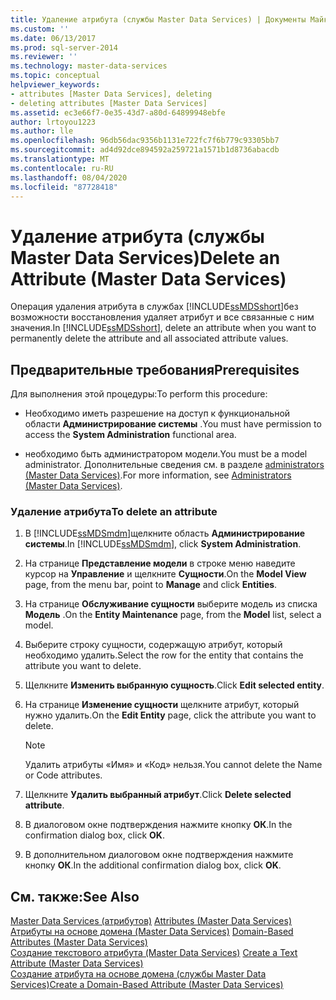 ```yaml
---
title: Удаление атрибута (службы Master Data Services) | Документы Майкрософт
ms.custom: ''
ms.date: 06/13/2017
ms.prod: sql-server-2014
ms.reviewer: ''
ms.technology: master-data-services
ms.topic: conceptual
helpviewer_keywords:
- attributes [Master Data Services], deleting
- deleting attributes [Master Data Services]
ms.assetid: ec3e66f7-0e35-43d7-a80d-64899948ebfe
author: lrtoyou1223
ms.author: lle
ms.openlocfilehash: 96db56dac9356b1131e722fc7f6b779c93305bb7
ms.sourcegitcommit: ad4d92dce894592a259721a1571b1d8736abacdb
ms.translationtype: MT
ms.contentlocale: ru-RU
ms.lasthandoff: 08/04/2020
ms.locfileid: "87728418"
---
```

# <a name="delete-an-attribute-master-data-services"></a><span data-ttu-id="16a82-102">Удаление атрибута (службы Master Data Services)</span><span class="sxs-lookup"><span data-stu-id="16a82-102">Delete an Attribute (Master Data Services)</span></span>
  <span data-ttu-id="16a82-103">Операция удаления атрибута в службах [!INCLUDE[ssMDSshort](../includes/ssmdsshort-md.md)]без возможности восстановления удаляет атрибут и все связанные с ним значения.</span><span class="sxs-lookup"><span data-stu-id="16a82-103">In [!INCLUDE[ssMDSshort](../includes/ssmdsshort-md.md)], delete an attribute when you want to permanently delete the attribute and all associated attribute values.</span></span>  
  
## <a name="prerequisites"></a><span data-ttu-id="16a82-104">Предварительные требования</span><span class="sxs-lookup"><span data-stu-id="16a82-104">Prerequisites</span></span>  
 <span data-ttu-id="16a82-105">Для выполнения этой процедуры:</span><span class="sxs-lookup"><span data-stu-id="16a82-105">To perform this procedure:</span></span>  
  
-   <span data-ttu-id="16a82-106">Необходимо иметь разрешение на доступ к функциональной области **Администрирование системы** .</span><span class="sxs-lookup"><span data-stu-id="16a82-106">You must have permission to access the **System Administration** functional area.</span></span>  
  
-   <span data-ttu-id="16a82-107">необходимо быть администратором модели.</span><span class="sxs-lookup"><span data-stu-id="16a82-107">You must be a model administrator.</span></span> <span data-ttu-id="16a82-108">Дополнительные сведения см. в разделе [administrators &#40;Master Data Services&#41;](administrators-master-data-services.md).</span><span class="sxs-lookup"><span data-stu-id="16a82-108">For more information, see [Administrators &#40;Master Data Services&#41;](administrators-master-data-services.md).</span></span>  
  
### <a name="to-delete-an-attribute"></a><span data-ttu-id="16a82-109">Удаление атрибута</span><span class="sxs-lookup"><span data-stu-id="16a82-109">To delete an attribute</span></span>  
  
1.  <span data-ttu-id="16a82-110">В [!INCLUDE[ssMDSmdm](../includes/ssmdsmdm-md.md)]щелкните область **Администрирование системы**.</span><span class="sxs-lookup"><span data-stu-id="16a82-110">In [!INCLUDE[ssMDSmdm](../includes/ssmdsmdm-md.md)], click **System Administration**.</span></span>  
  
2.  <span data-ttu-id="16a82-111">На странице **Представление модели** в строке меню наведите курсор на **Управление** и щелкните **Сущности**.</span><span class="sxs-lookup"><span data-stu-id="16a82-111">On the **Model View** page, from the menu bar, point to **Manage** and click **Entities**.</span></span>  
  
3.  <span data-ttu-id="16a82-112">На странице **Обслуживание сущности** выберите модель из списка **Модель** .</span><span class="sxs-lookup"><span data-stu-id="16a82-112">On the **Entity Maintenance** page, from the **Model** list, select a model.</span></span>  
  
4.  <span data-ttu-id="16a82-113">Выберите строку сущности, содержащую атрибут, который необходимо удалить.</span><span class="sxs-lookup"><span data-stu-id="16a82-113">Select the row for the entity that contains the attribute you want to delete.</span></span>  
  
5.  <span data-ttu-id="16a82-114">Щелкните **Изменить выбранную сущность**.</span><span class="sxs-lookup"><span data-stu-id="16a82-114">Click **Edit selected entity**.</span></span>  
  
6.  <span data-ttu-id="16a82-115">На странице **Изменение сущности** щелкните атрибут, который нужно удалить.</span><span class="sxs-lookup"><span data-stu-id="16a82-115">On the **Edit Entity** page, click the attribute you want to delete.</span></span>  
  
    > [!NOTE]  
    >  <span data-ttu-id="16a82-116">Удалить атрибуты «Имя» и «Код» нельзя.</span><span class="sxs-lookup"><span data-stu-id="16a82-116">You cannot delete the Name or Code attributes.</span></span>  
  
7.  <span data-ttu-id="16a82-117">Щелкните **Удалить выбранный атрибут**.</span><span class="sxs-lookup"><span data-stu-id="16a82-117">Click **Delete selected attribute**.</span></span>  
  
8.  <span data-ttu-id="16a82-118">В диалоговом окне подтверждения нажмите кнопку **ОК**.</span><span class="sxs-lookup"><span data-stu-id="16a82-118">In the confirmation dialog box, click **OK**.</span></span>  
  
9. <span data-ttu-id="16a82-119">В дополнительном диалоговом окне подтверждения нажмите кнопку **ОК**.</span><span class="sxs-lookup"><span data-stu-id="16a82-119">In the additional confirmation dialog box, click **OK**.</span></span>  
  
## <a name="see-also"></a><span data-ttu-id="16a82-120">См. также:</span><span class="sxs-lookup"><span data-stu-id="16a82-120">See Also</span></span>  
 <span data-ttu-id="16a82-121">[Master Data Services &#40;атрибутов&#41;](../../2014/master-data-services/attributes-master-data-services.md) </span><span class="sxs-lookup"><span data-stu-id="16a82-121">[Attributes &#40;Master Data Services&#41;](../../2014/master-data-services/attributes-master-data-services.md) </span></span>  
 <span data-ttu-id="16a82-122">[Атрибуты на основе домена &#40;Master Data Services&#41;](../../2014/master-data-services/domain-based-attributes-master-data-services.md) </span><span class="sxs-lookup"><span data-stu-id="16a82-122">[Domain-Based Attributes &#40;Master Data Services&#41;](../../2014/master-data-services/domain-based-attributes-master-data-services.md) </span></span>  
 <span data-ttu-id="16a82-123">[Создание текстового атрибута &#40;Master Data Services&#41;](../../2014/master-data-services/create-a-text-attribute-master-data-services.md) </span><span class="sxs-lookup"><span data-stu-id="16a82-123">[Create a Text Attribute &#40;Master Data Services&#41;](../../2014/master-data-services/create-a-text-attribute-master-data-services.md) </span></span>  
 [<span data-ttu-id="16a82-124">Создание атрибута на основе домена (службы Master Data Services)</span><span class="sxs-lookup"><span data-stu-id="16a82-124">Create a Domain-Based Attribute &#40;Master Data Services&#41;</span></span>](../../2014/master-data-services/create-a-domain-based-attribute-master-data-services.md)  
  
  
